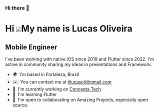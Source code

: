 ### Hi there 👋

<!--
**tilucasoli/tilucasoli** is a ✨ _special_ ✨ repository because its `README.md` (this file) appears on your GitHub profile.

Here are some ideas to get you started:

- 🔭 I’m currently working on ...
- 🌱 I’m currently learning ...
- 👯 I’m looking to collaborate on ...
- 🤔 I’m looking for help with ...
- 💬 Ask me about ...
- 📫 How to reach me: ...
- 😄 Pronouns: ...
- ⚡ Fun fact: ...
-->
Hi ![](https://user-images.githubusercontent.com/18350557/176309783-0785949b-9127-417c-8b55-ab5a4333674e.gif)My name is Lucas Oliveira
======================================================================================================================================

Mobile Engineer
---------------

I've been working with native iOS since 2019 and Flutter since 2022. I'm active in community sharing my ideas in presentations and Framework.

*   🌍  I'm based in Fortaleza, Brazil
*   ✉️  You can contact me at [tilucasoli@gmail.com](mailto:tilucasoli@gmail.com)
*   🚀  I'm currently working on [Concepta Tech](http://www.conceptatech.com)
*   🧠  I'm learning Flutter
*   🤝  I'm open to collaborating on Amazing Projects, especially open source.
